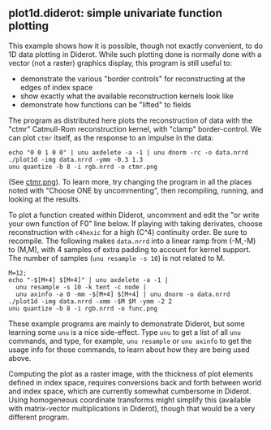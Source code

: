 ## plot1d.diderot: simple univariate function plotting

This example shows how it is possible, though not exactly convenient, to do 1D
data plotting in Diderot. While such plotting done is normally done with a
vector (not a raster) graphics display, this program is still useful to:
* demonstrate the various "border controls" for reconstructing at the edges of index space
* show exactly what the available reconstruction kernels look like
* demonstrate how functions can be "lifted" to fields

The program as distributed here plots the reconstruction of data with the
"ctmr" Catmull-Rom reconstruction kernel, with "clamp" border-control. We can plot
`ctmr` itself, as the response to an impulse in the data:

	echo "0 0 1 0 0" | unu axdelete -a -1 | unu dnorm -rc -o data.nrrd
	./plot1d -img data.nrrd -ymm -0.3 1.3
	unu quantize -b 8 -i rgb.nrrd -o ctmr.png

(See [ctmr.png](ctmr.png)). To learn more, try
changing the program in all the places noted with "Choose ONE by
uncommenting", then recompiling, running, and looking at the results.

To plot a function created within Diderot,
uncomment and edit the "or write your own function of F0" line below. If
playing with taking derivates, choose reconstruction with `c4hexic` for a high
(C^4) continuity order. Be sure to recompile.  The following makes `data.nrrd`
into a linear ramp from (-M,-M) to (M,M), with 4 samples of extra padding to account
for kernel support. The number of samples (`unu resample -s 10`) is not
related to M.

	M=12;
	echo "-$[M+4] $[M+4]" | unu axdelete -a -1 |
	  unu resample -s 10 -k tent -c node |
	  unu axinfo -a 0 -mm -$[M+4] $[M+4] | unu dnorm -o data.nrrd
	./plot1d -img data.nrrd -xmm -$M $M -ymm -2 2
	unu quantize -b 8 -i rgb.nrrd -o func.png

These example programs are mainly to demonstrate Diderot, but some
learning some `unu` is a nice side-effect.  Type `unu` to get a list
of all `unu` commands, and type, for example, `unu resample` or `unu
axinfo` to get the usage info for those commands, to learn about how
they are being used above.

Computing the plot as a raster image, with the thickness of plot elements
defined in index space, requires conversions back and forth between world and
index space, which are currently somewhat cumbersome in Diderot. Using
homogeneous coordinate transforms might simplify this (available with
matrix-vector multiplications in Diderot), though that would be a very
different program.
